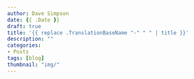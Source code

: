 ```yaml
---
author: Dave Simpson
date: {{ .Date }}
draft: true
title: '{{ replace .TranslationBaseName "-" " " | title }}'
description: ""
categories:
- Posts
tags: [blog]
thumbnail: "img/"
---
```

